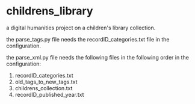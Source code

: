 # childrens_library
a digital humanities project on a children's library collection.

the parse_tags.py file needs the recordID_categories.txt file in the configuration.

the parse_xml.py file needs the following files in the following order in the configuration:

1. recordID_categories.txt
2. old_tags_to_new_tags.txt
3. childrens_collection.txt
4. recordID_published_year.txt
